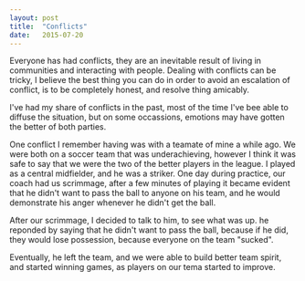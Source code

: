 ```yaml
---
layout: post
title:  "Conflicts"
date:   2015-07-20
---
```


<p class="intro"><span class="dropcap">E</span>veryone has had conflicts, they are an inevitable result of living in communities and interacting with people. Dealing with conflicts can be tricky, I believe the best thing you can do in order to avoid an escalation of conflict, is to be completely honest, and resolve thing amicably.
</p>

I've had my share of conflicts in the past, most of the time I've bee able to diffuse the situation, but on some occassions, emotions may have gotten the better of both parties.

One conflict I remember having was with a teamate of mine a while ago. We were both on a soccer team that was underachieving, however I think it was safe to say that we were the two of the better players in the league. I played as a central midfielder, and he was a striker. One day during practice, our coach had us scrimmage, after a few minutes of playing it became evident that he didn't want to pass the ball to anyone on his team, and he would demonstrate his anger whenever he didn't get the ball.

After our scrimmage, I decided to talk to him, to see what was up. he reponded by saying that he didn't want to pass the ball, because if he did, they would lose possession, because everyone on the team "sucked".

Eventually, he left the team, and we were able to build better team spirit, and started winning games, as players on our tema started to improve.